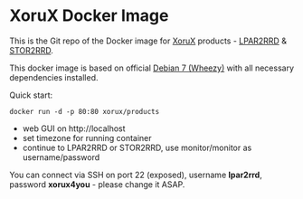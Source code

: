 # XoruX Docker Image
This is the Git repo of the Docker image for [XoruX](http://www.xorux.com) products - [LPAR2RRD](http://www.lpar2rrd.com) & [STOR2RRD](http://www.stor2rrd.com).

This docker image is based on official [Debian 7 (Wheezy)](https://hub.docker.com/_/debian) with all necessary dependencies installed.

Quick start:

    docker run -d -p 80:80 xorux/products

 - web GUI on http://localhost
 - set timezone for running container
 - continue to LPAR2RRD or STOR2RRD, use monitor/monitor as username/password

You can connect via SSH on port 22 (exposed), username **lpar2rrd**, password **xorux4you** - please change it ASAP.
